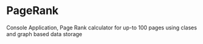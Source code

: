 # PageRank
Console Application, Page Rank calculator for up-to 100 pages using clases and graph based data storage
